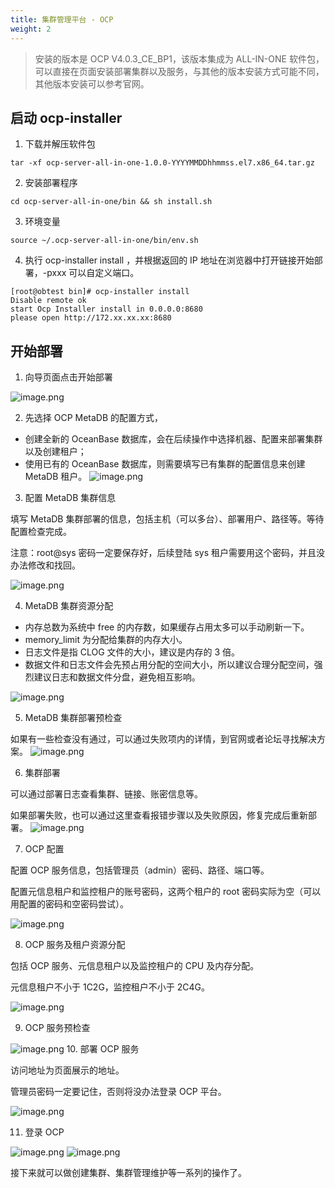 ```yaml
---
title: 集群管理平台 - OCP
weight: 2
---
```


> 安装的版本是 OCP V4.0.3_CE_BP1，该版本集成为 ALL-IN-ONE 软件包，可以直接在页面安装部署集群以及服务，与其他的版本安装方式可能不同，其他版本安装可以参考官网。

## 启动 ocp-installer

1. 下载并解压软件包

```
tar -xf ocp-server-all-in-one-1.0.0-YYYYMMDDhhmmss.el7.x86_64.tar.gz
```

2. 安装部署程序

```
cd ocp-server-all-in-one/bin && sh install.sh
```

3. 环境变量

```
source ~/.ocp-server-all-in-one/bin/env.sh
```

4. 执行 ocp-installer install ，并根据返回的 IP 地址在浏览器中打开链接开始部署，-pxxx 可以自定义端口。

```
[root@obtest bin]# ocp-installer install
Disable remote ok
start Ocp Installer install in 0.0.0.0:8680
please open http://172.xx.xx.xx:8680
```

## 开始部署

1. 向导页面点击开始部署

![image.png](/img/deploy_tools/deploy_ocp/p1.png)

2. 先选择 OCP MetaDB 的配置方式，

- 创建全新的 OceanBase 数据库，会在后续操作中选择机器、配置来部署集群以及创建租户；
- 使用已有的 OceanBase 数据库，则需要填写已有集群的配置信息来创建 MetaDB 租户。
  ![image.png](/img/deploy_tools/deploy_ocp/p2.png)

3. 配置 MetaDB 集群信息

填写 MetaDB 集群部署的信息，包括主机（可以多台）、部署用户、路径等。等待配置检查完成。

<div style={{color: "red"}}>注意：root@sys 密码一定要保存好，后续登陆 sys 租户需要用这个密码，并且没办法修改和找回。</div>

![image.png](/img/deploy_tools/deploy_ocp/p3.png)

4. MetaDB 集群资源分配

- 内存总数为系统中 free 的内存数，如果缓存占用太多可以手动刷新一下。
- memory_limit 为分配给集群的内存大小。
- 日志文件是指 CLOG 文件的大小，建议是内存的 3 倍。
- 数据文件和日志文件会先预占用分配的空间大小，所以建议合理分配空间，强烈建议日志和数据文件分盘，避免相互影响。

![image.png](/img/deploy_tools/deploy_ocp/p4.png)

5. MetaDB 集群部署预检查

如果有一些检查没有通过，可以通过失败项内的详情，到官网或者论坛寻找解决方案。
![image.png](/img/deploy_tools/deploy_ocp/p5.png)

6. 集群部署

可以通过部署日志查看集群、链接、账密信息等。

如果部署失败，也可以通过这里查看报错步骤以及失败原因，修复完成后重新部署。
![image.png](/img/deploy_tools/deploy_ocp/p6.png)

7. OCP 配置

配置 OCP 服务信息，包括管理员（admin）密码、路径、端口等。

配置元信息租户和监控租户的账号密码，这两个租户的 root 密码实际为空（可以用配置的密码和空密码尝试）。

![image.png](/img/deploy_tools/deploy_ocp/p7.png)

8. OCP 服务及租户资源分配

包括 OCP 服务、元信息租户以及监控租户的 CPU 及内存分配。

元信息租户不小于 1C2G，监控租户不小于 2C4G。

![image.png](/img/deploy_tools/deploy_ocp/p8.png)

9.  OCP 服务预检查

![image.png](/img/deploy_tools/deploy_ocp/p9.png) 10. 部署 OCP 服务

访问地址为页面展示的地址。

<div style={{color: "red"}}>管理员密码一定要记住，否则将没办法登录 OCP 平台。</div>

![image.png](/img/deploy_tools/deploy_ocp/p10.png)

11. 登录 OCP

![image.png](/img/deploy_tools/deploy_ocp/p11.png)
![image.png](/img/deploy_tools/deploy_ocp/p12.png)

接下来就可以做创建集群、集群管理维护等一系列的操作了。
